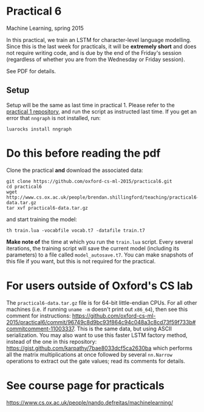 # Practical 6
Machine Learning, spring 2015

In this practical, we train an LSTM for character-level language modelling. Since this is the last week for practicals, it will be **extremely short** and does not require writing code, and is due by the end of the Friday's session (regardless of whether you are from the Wednesday or Friday session).

See PDF for details.

## Setup
Setup will be the same as last time in practical 1. Please refer to the [practical 1 repository](https://github.com/oxford-cs-ml-2015/practical1), and run the script as instructed last time. If you get an error that `nngraph` is not installed, run:
```
luarocks install nngraph
```

# Do this before reading the pdf
Clone the practical **and** download the associated data:
```
git clone https://github.com/oxford-cs-ml-2015/practical6.git
cd practical6
wget http://www.cs.ox.ac.uk/people/brendan.shillingford/teaching/practical6-data.tar.gz
tar xvf practical6-data.tar.gz
```
and start training the model:
```
th train.lua -vocabfile vocab.t7 -datafile train.t7 
```
**Make note of** the time at which you run the `train.lua` script. Every several iterations, the training script will save the current model (including its parameters) to a file called `model_autosave.t7`. You can make snapshots of this file if you want, but this is not required for the practical.

# For users outside of Oxford's CS lab
The `practical6-data.tar.gz` file is for 64-bit little-endian CPUs. For all other machines (i.e. if running `uname -m` doesn't print out `x86_64`), then see this comment for instructions:
<https://github.com/oxford-cs-ml-2015/practical6/commit/96749c8d9bc93f864c94c048a3c8cd73f59f733b#commitcomment-11003337>. This is the same data, but using ASCII serialization.
You may also want to use this faster LSTM factory method, instead of the one in this repository: <https://gist.github.com/karpathy/7bae8033dcf5ca2630ba> which performs all the matrix multiplications at once followed by several `nn.Narrow` operations to extract out the gate values; read its comments for details.

# See course page for practicals
<https://www.cs.ox.ac.uk/people/nando.defreitas/machinelearning/>


